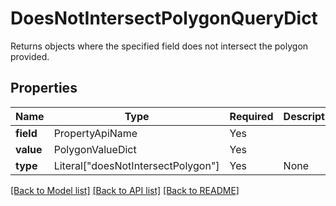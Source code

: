 # DoesNotIntersectPolygonQueryDict

Returns objects where the specified field does not intersect the polygon provided.


## Properties
| Name | Type | Required | Description |
| ------------ | ------------- | ------------- | ------------- |
**field** | PropertyApiName | Yes |  |
**value** | PolygonValueDict | Yes |  |
**type** | Literal["doesNotIntersectPolygon"] | Yes | None |


[[Back to Model list]](../../../README.md#models-v2-link) [[Back to API list]](../../README.md#documentation-for-api-endpoints) [[Back to README]](../../README.md)
